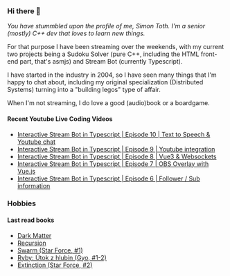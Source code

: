 ### Hi there 👋

*You have stummbled upon the profile of me, Simon Toth. I'm a senior (mostly) C++ dev that loves to learn new things.*

For that purpose I have been streaming over the weekends, with my current two projects being a Sudoku Solver (pure C++, including the HTML front-end part, that's asmjs) and Stream Bot (currently Typescript).

I have started in the industry in 2004, so I have seen many things that I'm happy to chat about, including my original specialization (Distributed Systems) turning into a "building legos" type of affair.

When I'm not streaming, I do love a good (audio)book or a boardgame.

#### Recent Youtube Live Coding Videos

<!-- YOUTUBE_LIVE:START -->
- [Interactive Stream Bot in Typescript | Episode 10 | Text to Speech & Youtube chat](https://www.youtube.com/watch?v=arzceM61GO4)
- [Interactive Stream Bot in Typescript | Episode 9 | Youtube integration](https://www.youtube.com/watch?v=sAsyLO5XjbE)
- [Interactive Stream Bot in Typescript | Episode 8 | Vue3 & Websockets](https://www.youtube.com/watch?v=4ym4SC4-NVg)
- [Interactive Stream Bot in Typescript | Episode 7 | OBS Overlay with Vue.js](https://www.youtube.com/watch?v=ZQpJoS1LXAs)
- [Interactive Stream Bot in Typescript | Episode 6 | Follower / Sub information](https://www.youtube.com/watch?v=6qanh0VQIzw)
<!-- YOUTUBE_LIVE:END -->

### Hobbies

#### Last read books

<!-- GOODREADS:START -->
- [Dark Matter](https://www.goodreads.com/review/show/3237396196?utm_medium=api&utm_source=rss)
- [Recursion](https://www.goodreads.com/review/show/3199564428?utm_medium=api&utm_source=rss)
- [Swarm (Star Force, #1)](https://www.goodreads.com/review/show/3276393283?utm_medium=api&utm_source=rss)
- [Ryby: Útok z hlubin (Gyo, #1-2)](https://www.goodreads.com/review/show/3329650629?utm_medium=api&utm_source=rss)
- [Extinction (Star Force, #2)](https://www.goodreads.com/review/show/3476396438?utm_medium=api&utm_source=rss)
<!-- GOODREADS:END -->

<!--
![My Github stats](https://github-readme-stats.vercel.app/api?username=HappyCerberus&show_icons=true)


![Top Langs](https://github-readme-stats.vercel.app/api/top-langs/?username=HappyCerberus&layout=compact)
-->
<!--
**HappyCerberus/HappyCerberus** is a ✨ _special_ ✨ repository because its `README.md` (this file) appears on your GitHub profile.

Here are some ideas to get you started:

- 🔭 I’m currently working on ...
- 🌱 I’m currently learning ...
- 👯 I’m looking to collaborate on ...
- 🤔 I’m looking for help with ...
- 💬 Ask me about ...
- 📫 How to reach me: ...
- 😄 Pronouns: ...
- ⚡ Fun fact: ...
-->

